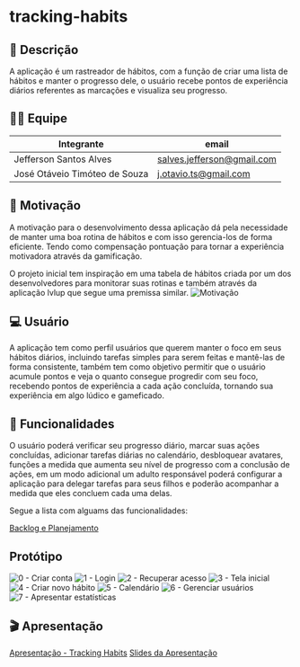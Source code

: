 # tracking-habits

## 📖 Descrição

A aplicação é um rastreador de hábitos, com a função de criar uma lista de hábitos e manter o progresso dele, o usuário recebe pontos de experiência diários referentes as marcações e visualiza seu progresso.

## 👨‍🦱 Equipe

| Integrante | email |
|-------|-------|
|Jefferson Santos Alves | salves.jefferson@gmail.com |
|José Otáveio Timóteo de Souza | j.otavio.ts@gmail.com |

## 🧨 Motivação

A motivação para o desenvolvimento dessa aplicação dá pela necessidade de manter uma boa rotina de hábitos e com isso gerencia-los de forma eficiente. Tendo como compensação pontuação para tornar a experiência motivadora através da gamificação.

O projeto inicial tem inspiração em uma tabela de hábitos criada por um dos desenvolvedores para monitorar suas rotinas e também através da aplicação lvlup que segue uma premissa similar.
![Motivação](https://github.com/user-attachments/assets/64afcc33-86cc-4b43-b0ac-ee3da9cbf32f)

## 💻 Usuário

A aplicação tem como perfil usuários que querem manter o foco em seus hábitos diários, incluindo tarefas simples para serem feitas e mantê-las de forma consistente, também tem como objetivo permitir que o usuário acumule pontos e veja o quanto consegue progredir com seu foco, recebendo pontos de experiência a cada ação concluída, tornando sua experiência em algo lúdico e gameficado.

## 📱 Funcionalidades

O usuário poderá verificar seu progresso diário, marcar suas ações concluídas, adicionar tarefas diárias no calendário, desbloquear avatares, funções a medida que aumenta seu nível de progresso com a conclusão de ações, em um modo adicional um adulto responsável poderá configurar a aplicação para delegar tarefas para seus filhos e poderão acompanhar a medida que eles concluem cada uma delas.

Segue a lista com alguams das funcionalidades:

[Backlog e Planejamento](https://docs.google.com/document/d/1NYXU0S8gqSdGIJaRYHmuH6UxZloxl5hjMKcLHVbipd4/edit?usp=sharing)

## Protótipo

![0 - Criar conta](https://github.com/user-attachments/assets/c6f03684-d5ad-4bff-8452-7d5c5a8ceec7)
![1 - Login](https://github.com/user-attachments/assets/e824793a-c7ac-4ef5-b6fc-a086fb7de6b6)
![2 - Recuperar acesso](https://github.com/user-attachments/assets/3851f853-e7dd-412c-9977-4a5ffbb8dfb0)
![3 - Tela inicial](https://github.com/user-attachments/assets/e5201008-72d5-4f88-8472-322e35147d46)
![4 - Criar novo hábito](https://github.com/user-attachments/assets/20a1cc5b-cd9a-471a-a120-4ba8f787ea6c)
![5 - Calendário](https://github.com/user-attachments/assets/299724dc-1e02-491f-b101-970c2e0e499e)
![6 - Gerenciar usuários](https://github.com/user-attachments/assets/86b03613-ed29-4ef0-be1a-b40f62f3b6a9)
![7 - Apresentar estatísticas](https://github.com/user-attachments/assets/8308cff4-7002-49bd-8560-f5b4d3917ff9)

## 🎬 Apresentação

[Apresentação - Tracking Habits](https://youtu.be/e29uuwVXTz8)
[Slides da Apresentação](https://docs.google.com/presentation/d/1jihRcieALJCbtP0Bv7DtdsPbOR9G7L1fQDT3wsct4Xk/edit?usp=sharing)
